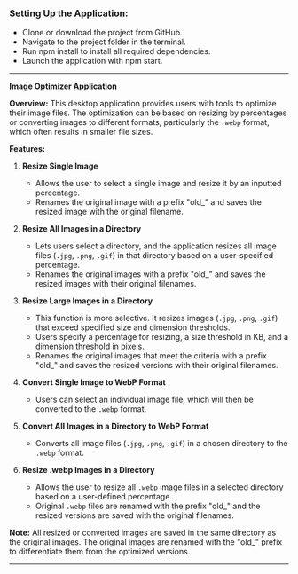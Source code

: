 ### Setting Up the Application:

- Clone or download the project from GitHub.
- Navigate to the project folder in the terminal.
- Run npm install to install all required dependencies.
- Launch the application with npm start.

---

**Image Optimizer Application**

**Overview:**
This desktop application provides users with tools to optimize their image files. The optimization can be based on resizing by percentages or converting images to different formats, particularly the `.webp` format, which often results in smaller file sizes.

**Features:**

1. **Resize Single Image**
   - Allows the user to select a single image and resize it by an inputted percentage.
   - Renames the original image with a prefix "old_" and saves the resized image with the original filename.

2. **Resize All Images in a Directory**
   - Lets users select a directory, and the application resizes all image files (`.jpg`, `.png`, `.gif`) in that directory based on a user-specified percentage.
   - Renames the original images with a prefix "old_" and saves the resized images with their original filenames.

3. **Resize Large Images in a Directory**
   - This function is more selective. It resizes images (`.jpg`, `.png`, `.gif`) that exceed specified size and dimension thresholds.
   - Users specify a percentage for resizing, a size threshold in KB, and a dimension threshold in pixels.
   - Renames the original images that meet the criteria with a prefix "old_" and saves the resized versions with their original filenames.

4. **Convert Single Image to WebP Format**
   - Users can select an individual image file, which will then be converted to the `.webp` format.

5. **Convert All Images in a Directory to WebP Format**
   - Converts all image files (`.jpg`, `.png`, `.gif`) in a chosen directory to the `.webp` format.

6. **Resize .webp Images in a Directory**
   - Allows the user to resize all `.webp` image files in a selected directory based on a user-defined percentage.
   - Original `.webp` files are renamed with the prefix "old_" and the resized versions are saved with the original filenames.

**Note:** All resized or converted images are saved in the same directory as the original images. The original images are renamed with the "old_" prefix to differentiate them from the optimized versions.

---

